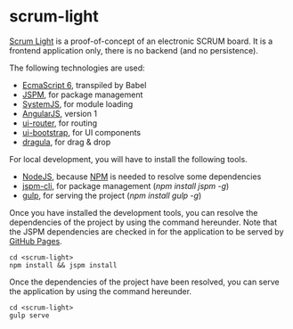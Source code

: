 # scrum-light
[Scrum Light](http://thomas-jakemeyn.github.io/) is a proof-of-concept of an electronic SCRUM board.
It is a frontend application only, there is no backend (and no persistence).

The following technologies are used:
* [EcmaScript 6](http://es6-features.org/), transpiled by Babel
* [JSPM](http://jspm.io/), for package management
* [SystemJS](https://github.com/systemjs/systemjs), for module loading
* [AngularJS](https://angularjs.org/), version 1
* [ui-router](https://github.com/angular-ui/ui-router), for routing
* [ui-bootstrap](https://angular-ui.github.io/bootstrap/), for UI components
* [dragula](https://github.com/bevacqua/angular-dragula), for drag & drop

For local development, you will have to install the following tools.
* [NodeJS](https://nodejs.org/en/), because [NPM](https://www.npmjs.com/) is needed to resolve some dependencies 
* [jspm-cli](https://github.com/jspm/jspm-cli), for package management (*npm install jspm -g*)
* [gulp](http://gulpjs.com/), for serving the project (*npm install gulp -g*)

Once you have installed the development tools, you can resolve the dependencies of the project by using the command 
hereunder. Note that the JSPM dependencies are checked in for the application to be served by 
[GitHub Pages](https://pages.github.com/).
```
cd <scrum-light>
npm install && jspm install
```

Once the dependencies of the project have been resolved, you can serve the application by using the command hereunder.
```
cd <scrum-light>
gulp serve
```